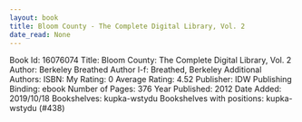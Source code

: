 ```yaml
---
layout: book
title: Bloom County - The Complete Digital Library, Vol. 2
date_read: None
---
```


Book Id: 16076074
Title: Bloom County: The Complete Digital Library, Vol. 2
Author: Berkeley Breathed
Author l-f: Breathed, Berkeley
Additional Authors: 
ISBN: 
My Rating: 0
Average Rating: 4.52
Publisher: IDW Publishing
Binding: ebook
Number of Pages: 376
Year Published: 2012
Date Added: 2019/10/18
Bookshelves: kupka-wstydu
Bookshelves with positions: kupka-wstydu (#438)

